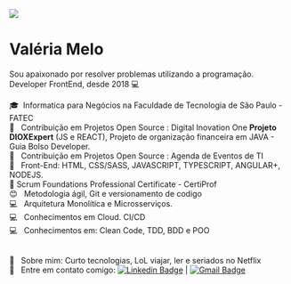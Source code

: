 <img width="auto" src="https://user-images.githubusercontent.com/59574875/89461523-7a6d0580-d742-11ea-8e99-4d9309628fcf.jpg">


# Valéria Melo


Sou apaixonado por resolver problemas utilizando a programação.
Developer FrontEnd, desde 2018 :computer:

:mortar_board:  &nbsp;Informatica para Negócios na Faculdade de Tecnologia de São Paulo - FATEC 
  <br/>:rocket:  &nbsp; Contribuição em Projetos Open Source : Digital Inovation One **Projeto DIOXExpert** (JS e REACT), Projeto de organização financeira em JAVA - Guia Bolso Developer.
  <br/>:rocket:  &nbsp; Contribuição em Projetos Open Source : Agenda de Eventos de TI
 <br/> :purple_heart: &nbsp; Front-End: HTML, CSS/SASS, JAVASCRIPT, TYPESCRIPT, ANGULAR+, NODEJS.
 <br/> :pushpin: Scrum Foundations Professional Certificate - CertiProf
 <br/> :blush: &nbsp; Metodologia ágil, Git e versionamento de codigo
 <br/> :computer: &nbsp; Arquitetura Monolítica e Microsserviços.
 <br/> :computer: &nbsp; Conhecimentos em Cloud. CI/CD
 <br/> :computer: &nbsp; Conhecimentos em: Clean Code, TDD, BDD e POO
 
 <br/> 💬  &nbsp; Sobre mim: Curto tecnologias, LoL viajar, ler e seriados no Netflix
 <br/> :email: &nbsp; Entre em contato comigo: [![Linkedin Badge](https://img.shields.io/badge/-ValeriaMelo-blue?style=flat-square&logo=Linkedin&logoColor=white&link=https://www.linkedin.com/in/valeriamelotech/)](https://www.linkedin.com/in/valeriamelotech/) 
| 
[![Gmail Badge](https://img.shields.io/badge/-valleriademelo@gmail.com-c14438?style=flat-square&logo=Gmail&logoColor=white&link=mailto:valleriademelo@gmail.com)](mailto:tgmarinho@gmail.com)

